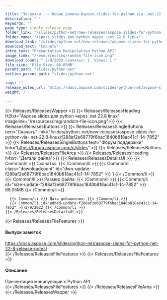 ```yaml
---

title: "Загрузки --- Новые релизы-Aspose.slides-for-python-via-.net-22.8-linux"
description: " "
keywords: ""
page_type: single_release_page
folder_link: "/slides/python-net/new-releases/aspose.slides-for-python-via-.net-22.8-linux/"
folder_name: "Aspose.slides для python через .net 22.8 linux"
download_link: "/slides/python-net/new-releases/aspose.slides-for-python-via-.net-22.8-linux/f288af2e68779f6bac1840b818ac41c1-14-7852"
download_text: "Скачать"
intro_text: "Presentation Manipulation Python API"
image_link: "/resources/img/random-file-icon.png"
download_count: " 2/9/2022 Скачатьs: 1  Views: 1 "
file_size: "File Size: 68.05MB"
parent_path: "slides/python-net"
section_parent_path: "slides/python-net"

tags: ""
release_notes_url: "https://docs.aspose.com/slides/python-net/aspose-slides-for-python-net-22-8-release-notes/"
weight: 7

---
```


{{< Releases/ReleasesWapper >}}
  {{< Releases/ReleasesHeading H2txt="Aspose.slides для python через .net 22.8 linux" imagelink="/resources/img/random-file-icon.png">}}
  {{< Releases/ReleasesButtons >}}
    {{< Releases/ReleasesSingleButtons text="Скачать" link="/slides/python-net/new-releases/aspose.slides-for-python-via-.net-22.8-linux/f288af2e68779f6bac1840b818ac41c1-14-7852" >}}
    {{< Releases/ReleasesSingleButtons text="Форум поддержки" link="https://forum.aspose.com/c/slides" >}}
  {{< Releases/ReleasesButtons >}}
  {{< Releases/ReleasesFileArea >}}
    {{< Releases/ReleasesHeading h4txt="Детали файла">}}
    {{< Releases/ReleasesDetailsUl >}}
      {{< Common/li >}} Скачатьs: {{< /Common/li >}}
      {{< Common/li class="downloadcount" id="dwn-update-f288af2e68779f6bac1840b818ac41c1-14-7852" >}} 1 {{< /Common/li >}}
      {{< Common/li >}} Размер файла: {{< /Common/li >}}
      {{< Common/li id="size-update-f288af2e68779f6bac1840b818ac41c1-14-7852" >}} 68.05MB {{< /Common/li >}}

      {{< Common/li >}} Дата добавления: {{< /Common/li >}}
      {{< Common/li id="added-update-f288af2e68779f6bac1840b818ac41c1-14-7852" >}}2/9/2022 {{< /Common/li >}}
    {{< /Releases/ReleasesDetailsUl >}}

  {{< Releases/ReleasesFileFeatures >}}
      <h4>Выпуск заметок</h4><div><a href='https://docs.aspose.com/slides/python-net/aspose-slides-for-python-net-22-8-release-notes/'>https://docs.aspose.com/slides/python-net/aspose-slides-for-python-net-22-8-release-notes/</a></div>
  {{< /Releases/ReleasesFileFeatures >}}
  {{< Releases/ReleasesFileFeatures >}}
      <h4>Описание</h4><div class="HTMLDescription">Презентация манипуляции с Python API</div>
  {{< /Releases/ReleasesFileFeatures >}}
 {{< /Releases/ReleasesFileArea >}}
{{< /Releases/ReleasesWapper >}}


